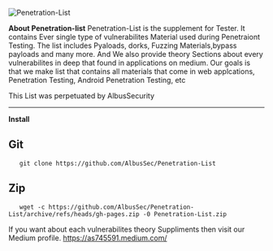 ![Penetration-List ](https://user-images.githubusercontent.com/64241933/147803045-5bd7cee9-9bf3-4807-8f05-a6bc812d85ce.png)

**About Penetration-list**
Penetration-List is the supplement for Tester. It contains Ever single type of vulnerabilites Material used during Penetraiont Testing. The list includes Pyaloads, dorks, Fuzzing Materials,bypass payloads and many more. And We also provide theory Sections about every vulnerabilites in deep that found in applications on medium. Our goals is that we make list that contains all materials that come in web applcations, Penetration Testing, Android Penetration Testing, etc

This List was perpetuated by AlbusSecurity 

--------------------------------------------------------------------------------------------------------------------------------------------------------------

**Install**

## Git  
```
   git clone https://github.com/AlbusSec/Penetration-List
```

## Zip 
```
   wget -c https://github.com/AlbusSec/Penetration-List/archive/refs/heads/gh-pages.zip -0 Penetration-List.zip 
```

If you want about each vulnerabilites theory Suppliments then visit our Medium profile.
https://as745591.medium.com/








